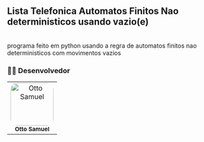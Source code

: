 ## Lista Telefonica Automatos Finitos Nao deterministicos usando vazio(e)

<br>
  programa feito em python usando a regra de automatos finitos nao deterministicos com movimentos vazios
<br>

### 👨‍💻 Desenvolvedor

<table>
  <tr>
     <td align="center">
       <a href="https://github.com/Otto-Samuel">
         <img src="https://avatars.githubusercontent.com/u/162514493?v=4" style="border-radius: 15px" width="100px;" alt="Otto Samuel"/>
         <br />
         <sub><b>Otto Samuel</b></sub>
       </a>
     </td>
  </tr>
</table>
